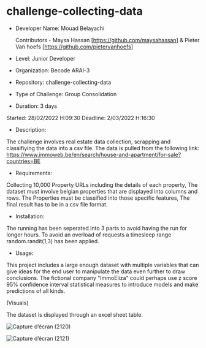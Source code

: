# challenge-collecting-data

- Developer Name: Mouad Belayachi


  Contributors - Maysa Hassan [https://github.com/maysahassan] & Pieter Van hoefs [https://github.com/pietervanhoefs]


- Level: Junior Developer
- Organization: Becode ARAI-3
- Repository: challenge-collecting-data
- Type of Challenge: Group Consolidation 
- Duration: 3 days

Started: 28/02/2022 H:09:30
Deadline: 2/03/2022 H:16:30


- Description:

The challenge involves real estate data collection, scrapping and classifiying the data into a csv file.
The data is pulled from the following link: https://www.immoweb.be/en/search/house-and-apartment/for-sale?countries=BE


- Requirements:

Collecting 10,000 Property URLs including the details of each property,
The dataset must involve belgian properties that are displayed into columns and rows.
The Properties must be classified into those specific features,
The final result has to be in a csv file format.


- Installation:

The running has been seperated into 3 parts to avoid having the run for longer hours.
To avoid an overload of requests a timesleep range random.randit(1,3) has been applied.




- Usage:

This project includes a large enough dataset with multiple variables that can give ideas for the end user to manipulate the data even further to draw conclusions.
The fictional company "ImmoEliza" could perhaps use z score 95% confidence interval statistical measures to introduce models and make predictions of all kinds.


(Visuals)

The dataset is displayed through an excel sheet table.

![Capture d’écran (2120)](https://user-images.githubusercontent.com/98814867/156387587-046efcc4-6cc5-4ef4-b3df-3c789d23a793.png)


![Capture d’écran (2121)](https://user-images.githubusercontent.com/98814867/156388926-a6c16875-55e3-47b3-8e5d-300078f8fd02.png)





